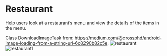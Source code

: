 # Restaurant

 Help users look at a restaurant’s menu and view the details of the items in the menu. 
 
 
 Class DownloadImageTask from: https://medium.com/@crossphd/android-image-loading-from-a-string-url-6c8290b82c5e.
![restaurant](https://user-images.githubusercontent.com/43133057/49507857-a8b98400-f881-11e8-8af6-c4062a21aace.png)
![restaurant1](https://user-images.githubusercontent.com/43133057/49507858-a8b98400-f881-11e8-8dba-df120d0b80ee.png)
